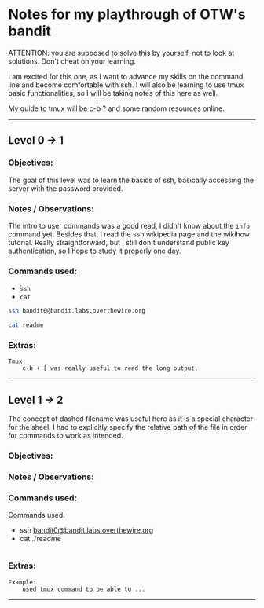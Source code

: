 # Notes for my playthrough of OTW's bandit 

ATTENTION: you are supposed to solve this by yourself, not to look at solutions. Don't cheat on your learning.

I am excited for this one, as I want to advance my skills on the command line and become comfortable with ssh. I will also be learning to use tmux basic functionalities, so I will be taking notes of this here as well.

My guide to tmux will be c-b ? and some random resources online.

--- 

## Level 0 -> 1 

### Objectives:

The goal of this level was to learn the basics of ssh, basically accessing the server with the password provided. 

### Notes / Observations:

The intro to user commands was a good read, I didn't know about the `info` command yet. Besides that, I read the ssh wikipedia page and the wikihow tutorial. Really straightforward, but I still don't understand public key authentication, so I hope to study it properly one day. 

### Commands used:

- ̀`ssh`
- `cat`

```bash
ssh bandit0@bandit.labs.overthewire.org
```

```bash
cat readme 
```

### Extras:

    Tmux:
        c-b + [ was really useful to read the long output.

--- 

## Level 1 -> 2 

The concept of dashed filename was useful here as it is a special character for the sheel. I had to explicitly specify the relative path of the file in order for commands to work as intended.

### Objectives:

<!-- quick summary of the objectives of the level -->

### Notes / Observations:

<!-- optional: the problem solving process -->

### Commands used:

Commands used:
- ssh bandit0@bandit.labs.overthewire.org
- cat ./readme 


```bash

```

### Extras:

    Example:
        used tmux command to be able to ...

--- 


